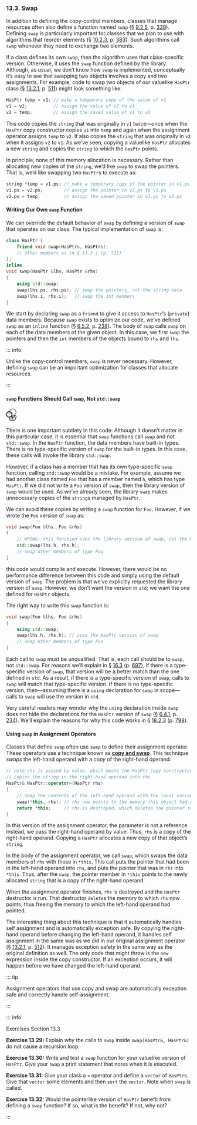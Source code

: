 <h3 id="filepos3315883">13.3. Swap</h3>
<p>In addition to defining the copy-control members, classes that manage resources often also define a function named <code>swap</code> (§ <a href="090-9.2._container_library_overview.html#filepos2239281">9.2.5</a>, p. <a href="090-9.2._container_library_overview.html#filepos2239281">339</a>). Defining <code>swap</code> is particularly important for classes that we plan to use with algorithms that reorder elements (§ <a href="099-10.2._a_first_look_at_the_algorithms.html#filepos2506543">10.2.3</a>, p. <a href="099-10.2._a_first_look_at_the_algorithms.html#filepos2506543">383</a>). Such algorithms call <code>swap</code> whenever they need to exchange two elements.</p>
<p>If a class defines its own <code>swap</code>, then the algorithm uses that class-specific version. Otherwise, it uses the <code>swap</code> function defined by the library. Although, as usual, we don’t know how <code>swap</code> is implemented, conceptually it’s easy to see that swapping two objects involves a copy and two assignments. For example, code to swap two objects of our valuelike <code>HasPtr</code> class (§ <a href="122-13.2._copy_control_and_resource_management.html#filepos3285596">13.2.1</a>, p. <a href="122-13.2._copy_control_and_resource_management.html#filepos3285596">511</a>) might look something like:</p>

```c++
HasPtr temp = v1; // make a temporary copy of the value of v1
v1 = v2;          // assign the value of v2 to v1
v2 = temp;        // assign the saved value of v1 to v2
```

<p><a id="filepos3318720"></a>This code copies the <code>string</code> that was originally in <code>v1</code> twice—once when the <code>HasPtr</code> copy constructor copies <code>v1</code> into <code>temp</code> and again when the assignment operator assigns <code>temp</code> to <code>v2</code>. It also copies the <code>string</code> that was originally in <code>v2</code> when it assigns <code>v2</code> to <code>v1</code>. As we’ve seen, copying a valuelike <code>HasPtr</code> allocates a new <code>string</code> and copies the <code>string</code> to which the <code>HasPtr</code> points.</p>
<p>In principle, none of this memory allocation is necessary. Rather than allocating new copies of the <code>string</code>, we’d like <code>swap</code> to swap the pointers. That is, we’d like swapping two <code>HasPtr</code>s to execute as:</p>

```c++
string *temp = v1.ps; // make a temporary copy of the pointer in v1.ps
v1.ps = v2.ps;        // assign the pointer in v2.ps to v1.ps
v2.ps = temp;         // assign the saved pointer in v1.ps to v2.ps
```

<h4>Writing Our Own <code>swap</code> Function</h4>
<p>We can override the default behavior of <code>swap</code> by defining a version of <code>swap</code> that operates on our class. The typical implementation of <code>swap</code> is:</p>

```c++
class HasPtr {
    friend void swap(HasPtr&, HasPtr&);
    // other members as in § 13.2.1 (p. 511)
};
inline
void swap(HasPtr &lhs, HasPtr &rhs)
{
    using std::swap;
    swap(lhs.ps, rhs.ps); // swap the pointers, not the string data
    swap(lhs.i, rhs.i);   // swap the int members
}
```

<p>We start by declaring <code>swap</code> as a <code>friend</code> to give it access to <code>HasPtr</code>’s (<code>private</code>) data members. Because <code>swap</code> exists to optimize our code, we’ve defined <code>swap</code> as an <code>inline</code> function (§ <a href="067-6.5._features_for_specialized_uses.html#filepos1645920">6.5.2</a>, p. <a href="067-6.5._features_for_specialized_uses.html#filepos1645920">238</a>). The body of <code>swap</code> calls <code>swap</code> on each of the data members of the given object. In this case, we first <code>swap</code> the pointers and then the <code>int</code> members of the objects bound to <code>rhs</code> and <code>lhs</code>.</p>

::: info
<p>Unlike the copy-control members, <code>swap</code> is never necessary. However, defining <code>swap</code> can be an important optimization for classes that allocate resources.</p>
:::

<h4><code>swap</code> Functions Should Call <code>swap</code>, Not <code>std::swap</code></h4>
<img alt="Image" src="/images/00011.jpg"/>
<p>There is one important subtlety in this code: Although it doesn’t matter in this particular case, it is essential that <code>swap</code> functions call <code>swap</code> and not <code>std::swap</code>. In the <code>HasPtr</code> function, the data members have built-in types. There is no type-specific version of <code>swap</code> for the built-in types. In this case, these calls will invoke the library <code>std::swap</code>.</p>
<p>However, if a class has a member that has its own type-specific <code>swap</code> function, calling <code>std::swap</code> would be a mistake. For example, assume we had another class named <code>Foo</code> that has a member named <code>h</code>, which has type <code>HasPtr</code>. If we did <a id="filepos3327477"></a>not write a <code>Foo</code> version of <code>swap</code>, then the library version of <code>swap</code> would be used. As we’ve already seen, the library <code>swap</code> makes unnecessary copies of the <code>string</code>s managed by <code>HasPtr</code>.</p>
<p>We can avoid these copies by writing a <code>swap</code> function for <code>Foo</code>. However, if we wrote the <code>Foo</code> version of <code>swap</code> as:</p>

```c++
void swap(Foo &lhs, Foo &rhs)
{
    // WRONG: this function uses the library version of swap, not the HasPtr version
    std::swap(lhs.h, rhs.h);
    // swap other members of type Foo
}
```

<p>this code would compile and execute. However, there would be no performance difference between this code and simply using the default version of <code>swap</code>. The problem is that we’ve explicitly requested the library version of <code>swap</code>. However, we don’t want the version in <code>std</code>; we want the one defined for <code>HasPtr</code> objects.</p>
<p>The right way to write this <code>swap</code> function is:</p>

```c++
void swap(Foo &lhs, Foo &rhs)
{
    using std::swap;
    swap(lhs.h, rhs.h); // uses the HasPtr version of swap
    // swap other members of type Foo
}
```

<p>Each call to <code>swap</code> must be unqualified. That is, each call should be to <code>swap</code>, not <code>std::swap</code>. For reasons we’ll explain in § <a href="156-16.3._overloading_and_templates.html#filepos4436613">16.3</a> (p. <a href="156-16.3._overloading_and_templates.html#filepos4436613">697</a>), if there is a type-specific version of <code>swap</code>, that version will be a better match than the one defined in <code>std</code>. As a result, if there is a type-specific version of <code>swap</code>, calls to <code>swap</code> will match that type-specific version. If there is no type-specific version, then—assuming there is a <code>using</code> declaration for <code>swap</code> in scope—calls to <code>swap</code> will use the version in <code>std</code>.</p>
<p>Very careful readers may wonder why the <code>using</code> declaration inside <code>swap</code> does not hide the declarations for the <code>HasPtr</code> version of <code>swap</code> (§ <a href="066-6.4._overloaded_functions.html#filepos1621309">6.4.1</a>, p. <a href="066-6.4._overloaded_functions.html#filepos1621309">234</a>). We’ll explain the reasons for why this code works in § <a href="172-18.2._namespaces.html#filepos4989992">18.2.3</a> (p. <a href="172-18.2._namespaces.html#filepos4989992">798</a>).</p>
<h4>Using <code>swap</code> in Assignment Operators</h4>
<p>Classes that define <code>swap</code> often use <code>swap</code> to define their assignment operator. These operators use a technique known as <strong><a href="128-defined_terms.html#filepos3534923" id="filepos3333773">copy and swap</a></strong>. This technique <em>swaps</em> the left-hand operand with a <em>copy</em> of the right-hand operand:</p>

```c++
// note rhs is passed by value, which means the HasPtr copy constructor
// copies the string in the right-hand operand into rhs
HasPtr& HasPtr::operator=(HasPtr rhs)
{
    // swap the contents of the left-hand operand with the local variable rhs
    swap(*this, rhs); // rhs now points to the memory this object had used
    return *this;     // rhs is destroyed, which deletes the pointer in rhs
}
```

<p><a id="filepos3335986"></a>In this version of the assignment operator, the parameter is not a reference. Instead, we pass the right-hand operand by value. Thus, <code>rhs</code> is a copy of the right-hand operand. Copying a <code>HasPtr</code> allocates a new copy of that object’s <code>string</code>.</p>
<p>In the body of the assignment operator, we call <code>swap</code>, which swaps the data members of <code>rhs</code> with those in <code>*this</code>. This call puts the pointer that had been in the left-hand operand into <code>rhs</code>, and puts the pointer that was in <code>rhs</code> into <code>*this</code>. Thus, after the <code>swap</code>, the pointer member in <code>*this</code> points to the newly allocated <code>string</code> that is a copy of the right-hand operand.</p>
<p>When the assignment operator finishes, <code>rhs</code> is destroyed and the <code>HasPtr</code> destructor is run. That destructor <code>delete</code>s the memory to which <code>rhs</code> now points, thus freeing the memory to which the left-hand operand had pointed.</p>
<p>The interesting thing about this technique is that it automatically handles self assignment and is automatically exception safe. By copying the right-hand operand before changing the left-hand operand, it handles self assignment in the same was as we did in our original assignment operator (§ <a href="122-13.2._copy_control_and_resource_management.html#filepos3285596">13.2.1</a>, p. <a href="122-13.2._copy_control_and_resource_management.html#filepos3285596">512</a>). It manages exception safety in the same way as the original definition as well. The only code that might throw is the <code>new</code> expression inside the copy constructor. If an exception occurs, it will happen before we have changed the left-hand operand.</p>

::: tip
<p>Assignment operators that use copy and swap are automatically exception safe and correctly handle self-assignment.</p>
:::

::: info
<p>Exercises Section 13.3</p>
<p><strong>Exercise 13.29:</strong> Explain why the calls to <code>swap</code> inside <code>swap(HasPtr&amp;, HasPtr&amp;)</code> do not cause a recursion loop.</p>
<p><strong>Exercise 13.30:</strong> Write and test a <code>swap</code> function for your valuelike version of <code>HasPtr</code>. Give your <code>swap</code> a print statement that notes when it is executed.</p>
<p><strong>Exercise 13.31:</strong> Give your class a <code>&lt;</code> operator and define a <code>vector</code> of <code>HasPtr</code>s. Give that <code>vector</code> some elements and then <code>sort</code> the <code>vector</code>. Note when <code>swap</code> is called.</p>
<p><strong>Exercise 13.32:</strong> Would the pointerlike version of <code>HasPtr</code> benefit from defining a <code>swap</code> function? If so, what is the benefit? If not, why not?</p>
:::
